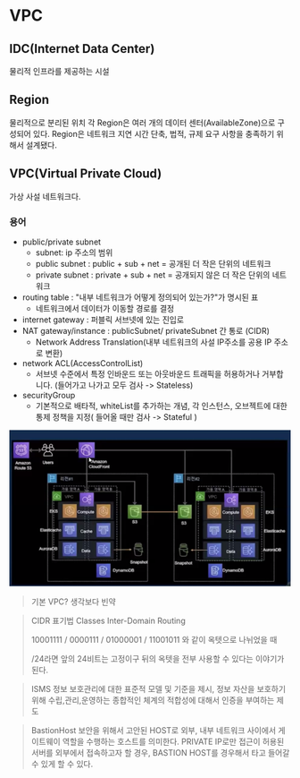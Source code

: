 # VPC


## IDC(Internet Data Center)
물리적 인프라를 제공하는 시설


## Region
물리적으로 분리된 위치 각 Region은 여러 개의 데이터 센터(AvailableZone)으로 구성되어 있다.
Region은 네트워크 지연 시간 단축, 법적, 규제 요구 사항을 충족하기 위해서 설계됐다.


## VPC(Virtual Private Cloud)
가상 사설 네트워크다.


### 용어
- public/private subnet 
  - subnet: ip 주소의 범위
  - public subnet : public + sub + net = 공개된 더 작은 단위의 네트워크
  - private subnet : private + sub + net = 공개되지 않은 더 작은 단위의 네트워크 
- routing table : "내부 네트워크가 어떻게 정의되어 있는가?"가 명시된 표
  - 네트워크에서 데이터가 이동할 경로를 결정
- internet gateway : 퍼블릭 서브넷에 있는 진입로  
- NAT gateway/instance : publicSubnet/ privateSubnet 간 통로 (CIDR)
  - Network Address Translation(내부 네트워크의 사설 IP주소를 공용 IP 주소로 변환)
- network ACL(AccessControlList)
  - 서브넷 수준에서 특정 인바운드 또는 아웃바운드 트래픽을 허용하거나 거부합니다. (들어가고 나가고 모두 검사 -> Stateless)
- securityGroup
  - 기본적으로 배타적, whiteList를 추가하는 개념, 각 인스턴스, 오브젝트에 대한 통제 정책을 지정( 들어올 때만 검사 -> Stateful )



![aws](img/img.png)

> 기본 VPC? 생각보다 빈약
 
> CIDR 표기법
> Classes Inter-Domain Routing
> 
> 10001111 / 0000111 / 01000001 / 11001011
> 와 같이 옥텟으로 나뉘었을 때
> 
> /24라면 앞의 24비트는 고정이구 뒤의 옥텟을 전부 사용할 수 있다는 이야기가 된다.


> ISMS
> 정보 보호관리에 대한 표준적 모델 및 기준을 제시, 정보 자산을 보호하기 위해 수립,관리,운영하는 종합적인 체계의 적합성에 대해서
> 인증을 부여하는 제도
 
> BastionHost
> 보안을 위해서 고안된 HOST로 외부, 내부 네트워크 사이에서 게이트웨이 역할을 수행하는 호스트를
> 의미한다. PRIVATE IP로만 접근이 허용된 서버를 외부에서 접속하고자 할 경우, BASTION HOST를 경우해서
> 타고 들어갈 수 있게 할 수 있다.